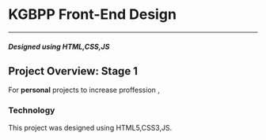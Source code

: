 # KGBPP Front-End Design
---
#### _Designed using HTML,CSS,JS_

## Project Overview: Stage 1

For  **personal** projects to increase proffession ,

### Technology 

This project was designed using HTML5,CSS3,JS.
